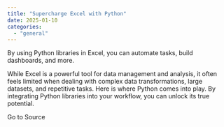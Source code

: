 ```yaml
---
title: "Supercharge Excel with Python"
date: 2025-01-10
categories: 
  - "general"
---
```


By using Python libraries in Excel, you can automate tasks, build dashboards, and more.

While Excel is a powerful tool for data management and analysis, it often feels limited when dealing with complex data transformations, large datasets, and repetitive tasks. Here is where Python comes into play. By integrating Python libraries into your workflow, you can unlock its true potential.

Go to Source
